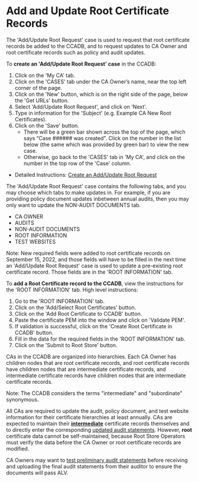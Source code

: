 # Add and Update Root Certificate Records #

The 'Add/Update Root Request' case is used to request that root certificate records be added to the CCADB, and to request updates to CA Owner and root certificate records such as policy and audit updates.

To **create an 'Add/Update Root Request' case** in the CCADB:
1. Click on the 'My CA' tab.
2. Click on the 'CASES' tab under the CA Owner’s name, near the top left corner of the page.
3. Click on the 'New' button, which is on the right side of the page, below the 'Get URLs' button.
4. Select 'Add/Update Root Request', and click on 'Next'.
5. Type in information for the 'Subject' (e.g. Example CA New Root Certificates).
6. Click on the 'Save' button.
    * There will be a green bar shown across the top of the page, which says “Case ###### was created". Click on the number in the list below (the same which was provided by green bar) to view the new case.
    * Otherwise, go back to the 'CASES' tab in 'My CA', and click on the number in the top row of the 'Case' column.

* Detailed Instructions: [Create an Add/Update Root Request](https://docs.google.com/document/d/1AUbwbyqCq3jR7wP0fSWjL1us9s4sZIbXGRyo_ko77QM/edit)

The 'Add/Update Root Request' case contains the following tabs, and you may choose which tabs to make updates in. For example, if you are providing policy document updates inbetween annual audits, then you may only want to update the NON-AUDIT DOCUMENTS tab. 

* CA OWNER
* AUDITS
* NON-AUDIT DOCUMENTS
* ROOT INFORMATION
* TEST WEBSITES

Note: New required fields were added to root certificate records on September 15, 2022, and those fields will have to be filled in the next time an 'Add/Update Root Request' case is used to update a pre-existing root certificate record. Those fields are in the 'ROOT INFORMATION' tab.

To **add a Root Certificate record to the CCADB**, view the instructions for the 'ROOT INFORMATION' tab. High level instructions:
1. Go to the 'ROOT INFORMATION' tab.
2. Click on the 'Add/Select Root Certificates' button.
3. Click on the 'Add Root Certificate to CCADB' button.
4. Paste the certificate PEM into the window and click on 'Validate PEM'.
5. If validation is successful, click on the 'Create Root Certificate in CCADB' button.
6. Fill in the data for the required fields in the 'ROOT INFORMATION' tab.
7. Click on the 'Submit to Root Store' button.

CAs in the CCADB are organized into hierarchies. Each CA Owner has children nodes that are root certificate records, and root certificate records have children nodes that are intermediate certificate records, and intermediate certificate records have children nodes that are intermediate certificate records. 

Note: The CCADB considers the terms "intermediate" and "subordinate" synonymous.

All CAs are required to update the audit, policy document, and test website information for their certificate hierarchies at least annually. CAs are expected to maintain their [**intermediate**](intermediates) certificate records themselves and to directly enter the corresponding [updated audit statements](fields#audit-information). However, **root** certificate data cannot be self-maintained, because Root Store Operators must verify the data before the CA Owner or root certificate records are modified.

CA Owners may want to [test preliminary audit statements](https://docs.google.com/document/d/12U4az-hjYDC_aWsVn8-Y5vVmJ10inVziAxrQoxP-hfI/edit#bookmark=id.n8g8lgkwb4co) before receiving and uploading the final audit statements from their auditor to ensure the documents will pass ALV.

